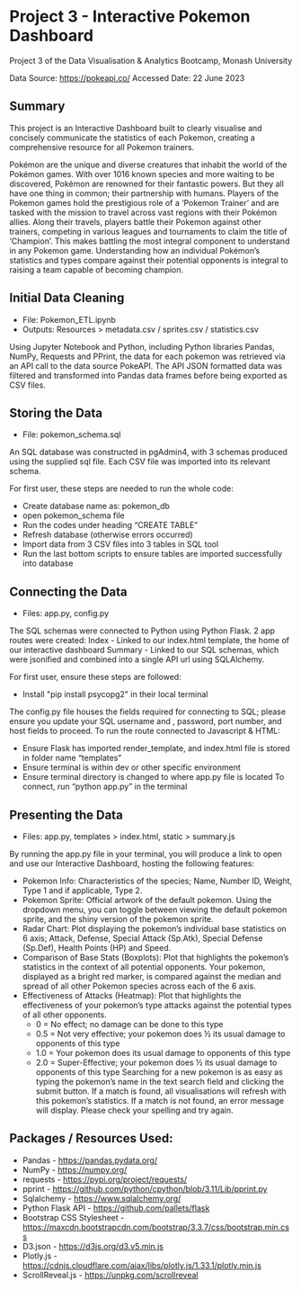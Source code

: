 # Project 3 - Interactive Pokemon Dashboard

Project 3 of the Data Visualisation & Analytics Bootcamp, Monash University

Data Source: https://pokeapi.co/
Accessed Date: 22 June 2023

## Summary
This project is an Interactive Dashboard built to clearly visualise and concisely communicate the statistics of each Pokemon, creating a comprehensive resource for all Pokemon trainers.

Pokémon are the unique and diverse creatures that inhabit the world of the Pokémon games. With over 1016 known species and more waiting to be discovered, Pokémon are renowned for their fantastic powers. But they all have one thing in common; their partnership with humans. Players of the Pokemon games hold the prestigious role of a ‘Pokemon Trainer’ and are tasked with the mission to travel across vast regions with their Pokémon allies. Along their travels, players battle their Pokemon against other trainers, competing in various leagues and tournaments to claim the title of ‘Champion’. This makes battling the most integral component to understand in any Pokemon game. Understanding how an individual Pokémon’s statistics and types compare against their potential opponents is integral to raising a team capable of becoming champion.

## Initial Data Cleaning
 - File: Pokemon_ETL.ipynb
 - Outputs: Resources > metadata.csv / sprites.csv / statistics.csv

Using Jupyter Notebook and Python, including Python libraries Pandas, NumPy, Requests and PPrint, the data for each pokemon was retrieved via an API call to the data source PokeAPI. 
The API JSON formatted data was filtered and transformed into Pandas data frames before being exported as CSV files. 

## Storing the Data
 - File: pokemon_schema.sql

An SQL database was constructed in pgAdmin4, with 3 schemas produced using the supplied sql file. Each CSV file was imported into its relevant schema.

For first user, these steps are needed to run the whole code:
 - Create database name as: pokemon_db
 - open pokemon_schema file
 - Run the codes under heading “CREATE TABLE”
 - Refresh database (otherwise errors occurred)
 - Import data from 3 CSV files into 3 tables in SQL tool
 - Run the last bottom scripts to ensure tables are imported successfully into database

## Connecting the Data
 - Files: app.py, config.py

The SQL schemas were connected to Python using Python Flask. 2 app routes were created:
Index - Linked to our index.html template, the home of our interactive dashboard
Summary - Linked to our SQL schemas, which were jsonified and combined into a single API url using SQLAlchemy.

For first user, ensure these steps are followed:
 - Install "pip install psycopg2" in their local terminal


The config.py file houses the fields required for connecting to SQL; please ensure you update your SQL username and , password, port number, and host  fields to proceed. 
To run the route connected to Javascript & HTML:
 - Ensure Flask has imported render_template, and index.html file is stored in folder name “templates”
 - Ensure terminal is within dev or other specific environment
 - Ensure terminal directory is changed to where app.py file is located
To connect, run “python app.py” in the terminal 

## Presenting the Data
 - Files: app.py, templates > index.html, static > summary.js

By running the app.py file in your terminal, you will produce a link to open and use our Interactive Dashboard, hosting the following features:
 - Pokemon Info: Characteristics of the species; Name, Number ID, Weight, Type 1 and if applicable, Type 2.
 - Pokemon Sprite: Official artwork of the default pokemon. Using the dropdown menu, you can toggle between viewing the default pokemon sprite, and the shiny version of the pokemon sprite.
 - Radar Chart: Plot displaying the pokemon’s individual base statistics on 6 axis; Attack, Defense, Special Attack (Sp.Atk), Special Defense (Sp.Def), Health Points (HP) and Speed.
 - Comparison of Base Stats (Boxplots): Plot that highlights the pokemon’s statistics in the context of all potential opponents. Your pokemon, displayed as a bright red marker, is compared against the median and spread of all other Pokemon species across each of the 6 axis.
 - Effectiveness of Attacks (Heatmap): Plot that highlights the effectiveness of your pokemon’s type attacks against the potential types of all other opponents.
   - 0 = No effect; no damage can be done to this type
   - 0.5 = Not very effective; your pokemon does ½ its usual damage to opponents of this type
   - 1.0 = Your pokemon does its usual damage to opponents of this type
   - 2.0 = Super-Effective; your pokemon does ½ its usual damage to opponents of this type
Searching for a new pokemon is as easy as typing the pokemon’s name in the text search field and clicking the submit button. If a match is found, all visualisations will refresh with this pokemon’s statistics. If a match is not found, an error message will display. Please check your spelling and try again. 

## Packages / Resources Used:
 - Pandas - https://pandas.pydata.org/
 - NumPy - https://numpy.org/
 - requests - https://pypi.org/project/requests/
 - pprint - https://github.com/python/cpython/blob/3.11/Lib/pprint.py
 - Sqlalchemy - https://www.sqlalchemy.org/
 - Python Flask API - https://github.com/pallets/flask
 - Bootstrap CSS Stylesheet - https://maxcdn.bootstrapcdn.com/bootstrap/3.3.7/css/bootstrap.min.css
 - D3.json - https://d3js.org/d3.v5.min.js
 - Plotly.js - https://cdnjs.cloudflare.com/ajax/libs/plotly.js/1.33.1/plotly.min.js
 - ScrollReveal.js - https://unpkg.com/scrollreveal
